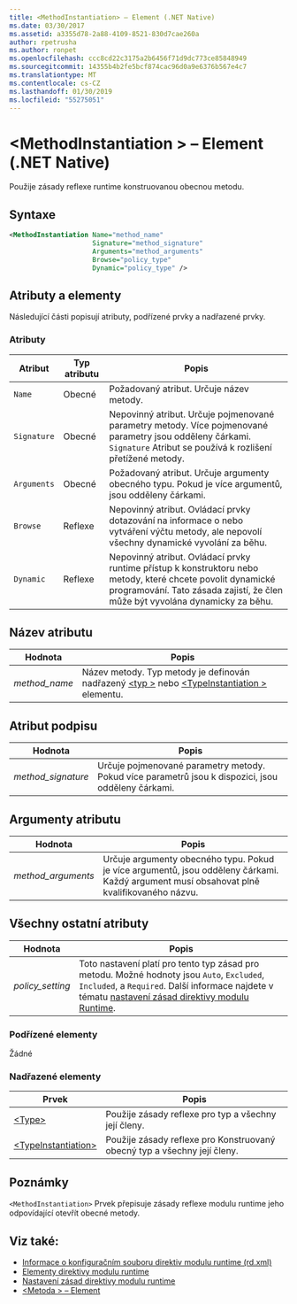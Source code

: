 ```yaml
---
title: <MethodInstantiation> – Element (.NET Native)
ms.date: 03/30/2017
ms.assetid: a3355d78-2a88-4109-8521-830d7cae260a
author: rpetrusha
ms.author: ronpet
ms.openlocfilehash: ccc8cd22c3175a2b6456f71d9dc773ce85848949
ms.sourcegitcommit: 14355b4b2fe5bcf874cac96d0a9e6376b567e4c7
ms.translationtype: MT
ms.contentlocale: cs-CZ
ms.lasthandoff: 01/30/2019
ms.locfileid: "55275051"
---
```

# <a name="methodinstantiation-element-net-native"></a>\<MethodInstantiation > – Element (.NET Native)
Použije zásady reflexe runtime konstruovanou obecnou metodu.  
  
## <a name="syntax"></a>Syntaxe  
  
```xml  
<MethodInstantiation Name="method_name"  
                     Signature="method_signature"  
                     Arguments="method_arguments"  
                     Browse="policy_type"  
                     Dynamic="policy_type" />  
```  
  
## <a name="attributes-and-elements"></a>Atributy a elementy  
 Následující části popisují atributy, podřízené prvky a nadřazené prvky.  
  
### <a name="attributes"></a>Atributy  
  
|Atribut|Typ atributu|Popis|  
|---------------|--------------------|-----------------|  
|`Name`|Obecné|Požadovaný atribut. Určuje název metody.|  
|`Signature`|Obecné|Nepovinný atribut. Určuje pojmenované parametry metody. Více pojmenované parametry jsou odděleny čárkami. `Signature` Atribut se používá k rozlišení přetížené metody.|  
|`Arguments`|Obecné|Požadovaný atribut. Určuje argumenty obecného typu. Pokud je více argumentů, jsou odděleny čárkami.|  
|`Browse`|Reflexe|Nepovinný atribut. Ovládací prvky dotazování na informace o nebo vytváření výčtu metody, ale nepovolí všechny dynamické vyvolání za běhu.|  
|`Dynamic`|Reflexe|Nepovinný atribut. Ovládací prvky runtime přístup k konstruktoru nebo metody, které chcete povolit dynamické programování. Tato zásada zajistí, že člen může být vyvolána dynamicky za běhu.|  
  
## <a name="name-attribute"></a>Název atributu  
  
|Hodnota|Popis|  
|-----------|-----------------|  
|*method_name*|Název metody. Typ metody je definován nadřazený [ \<typ >](../../../docs/framework/net-native/type-element-net-native.md) nebo [ \<TypeInstantiation >](../../../docs/framework/net-native/typeinstantiation-element-net-native.md) elementu.|  
  
## <a name="signature-attribute"></a>Atribut podpisu  
  
|Hodnota|Popis|  
|-----------|-----------------|  
|*method_signature*|Určuje pojmenované parametry metody. Pokud více parametrů jsou k dispozici, jsou odděleny čárkami.|  
  
## <a name="arguments-attribute"></a>Argumenty atributu  
  
|Hodnota|Popis|  
|-----------|-----------------|  
|*method_arguments*|Určuje argumenty obecného typu. Pokud je více argumentů, jsou odděleny čárkami. Každý argument musí obsahovat plně kvalifikovaného názvu.|  
  
## <a name="all-other-attributes"></a>Všechny ostatní atributy  
  
|Hodnota|Popis|  
|-----------|-----------------|  
|*policy_setting*|Toto nastavení platí pro tento typ zásad pro metodu. Možné hodnoty jsou `Auto`, `Excluded`, `Included`, a `Required`. Další informace najdete v tématu [nastavení zásad direktivy modulu Runtime](../../../docs/framework/net-native/runtime-directive-policy-settings.md).|  
  
### <a name="child-elements"></a>Podřízené elementy  
 Žádné  
  
### <a name="parent-elements"></a>Nadřazené elementy  
  
|Prvek|Popis|  
|-------------|-----------------|  
|[\<Type>](../../../docs/framework/net-native/type-element-net-native.md)|Použije zásady reflexe pro typ a všechny její členy.|  
|[\<TypeInstantiation>](../../../docs/framework/net-native/typeinstantiation-element-net-native.md)|Použije zásady reflexe pro Konstruovaný obecný typ a všechny její členy.|  
  
## <a name="remarks"></a>Poznámky  
 `<MethodInstantiation>` Prvek přepisuje zásady reflexe modulu runtime jeho odpovídající otevřít obecné metody.  
  
## <a name="see-also"></a>Viz také:
- [Informace o konfiguračním souboru direktiv modulu runtime (rd.xml)](../../../docs/framework/net-native/runtime-directives-rd-xml-configuration-file-reference.md)
- [Elementy direktivy modulu runtime](../../../docs/framework/net-native/runtime-directive-elements.md)
- [Nastavení zásad direktivy modulu runtime](../../../docs/framework/net-native/runtime-directive-policy-settings.md)
- [\<Metoda > – Element](../../../docs/framework/net-native/method-element-net-native.md)

